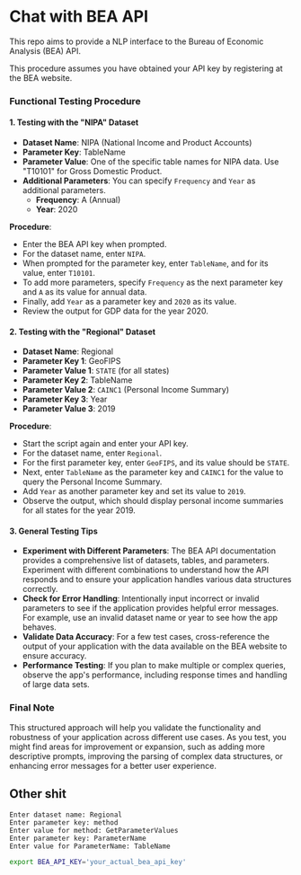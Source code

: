 # Chat with BEA API

This repo aims to provide a NLP interface to the Bureau of Economic Analysis (BEA) API.

This procedure assumes you have obtained your API key by registering at the BEA website.

### Functional Testing Procedure

#### 1. Testing with the "NIPA" Dataset

- **Dataset Name**: NIPA (National Income and Product Accounts)
- **Parameter Key**: TableName
- **Parameter Value**: One of the specific table names for NIPA data. Use "T10101" for Gross Domestic Product.
- **Additional Parameters**: You can specify `Frequency` and `Year` as additional parameters.
  - **Frequency**: A (Annual)
  - **Year**: 2020

**Procedure**:
- Enter the BEA API key when prompted.
- For the dataset name, enter `NIPA`.
- When prompted for the parameter key, enter `TableName`, and for its value, enter `T10101`.
- To add more parameters, specify `Frequency` as the next parameter key and `A` as its value for annual data.
- Finally, add `Year` as a parameter key and `2020` as its value.
- Review the output for GDP data for the year 2020.

#### 2. Testing with the "Regional" Dataset

- **Dataset Name**: Regional
- **Parameter Key 1**: GeoFIPS
- **Parameter Value 1**: `STATE` (for all states)
- **Parameter Key 2**: TableName
- **Parameter Value 2**: `CAINC1` (Personal Income Summary)
- **Parameter Key 3**: Year
- **Parameter Value 3**: 2019

**Procedure**:
- Start the script again and enter your API key.
- For the dataset name, enter `Regional`.
- For the first parameter key, enter `GeoFIPS`, and its value should be `STATE`.
- Next, enter `TableName` as the parameter key and `CAINC1` for the value to query the Personal Income Summary.
- Add `Year` as another parameter key and set its value to `2019`.
- Observe the output, which should display personal income summaries for all states for the year 2019.

#### 3. General Testing Tips

- **Experiment with Different Parameters**: The BEA API documentation provides a comprehensive list of datasets, tables, and parameters. Experiment with different combinations to understand how the API responds and to ensure your application handles various data structures correctly.
- **Check for Error Handling**: Intentionally input incorrect or invalid parameters to see if the application provides helpful error messages. For example, use an invalid dataset name or year to see how the app behaves.
- **Validate Data Accuracy**: For a few test cases, cross-reference the output of your application with the data available on the BEA website to ensure accuracy.
- **Performance Testing**: If you plan to make multiple or complex queries, observe the app's performance, including response times and handling of large data sets.

### Final Note

This structured approach will help you validate the functionality and robustness of your application across different use cases. As you test, you might find areas for improvement or expansion, such as adding more descriptive prompts, improving the parsing of complex data structures, or enhancing error messages for a better user experience.


## Other shit

```plaintext
Enter dataset name: Regional
Enter parameter key: method
Enter value for method: GetParameterValues
Enter parameter key: ParameterName
Enter value for ParameterName: TableName
```

```bash
export BEA_API_KEY='your_actual_bea_api_key'
```
